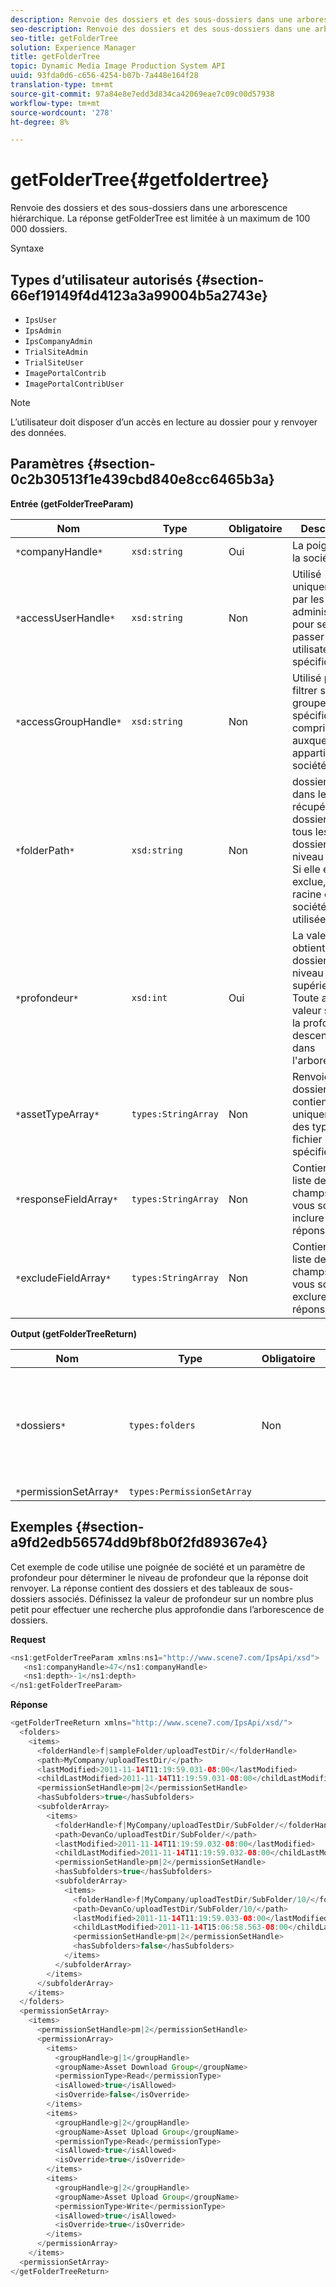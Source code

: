 ```yaml
---
description: Renvoie des dossiers et des sous-dossiers dans une arborescence hiérarchique. La réponse getFolderTree est limitée à un maximum de 100 000 dossiers.
seo-description: Renvoie des dossiers et des sous-dossiers dans une arborescence hiérarchique. La réponse getFolderTree est limitée à un maximum de 100 000 dossiers.
seo-title: getFolderTree
solution: Experience Manager
title: getFolderTree
topic: Dynamic Media Image Production System API
uuid: 93fda0d6-c656-4254-b07b-7a448e164f28
translation-type: tm+mt
source-git-commit: 97a84e8e7edd3d834ca42069eae7c09c00d57938
workflow-type: tm+mt
source-wordcount: '278'
ht-degree: 8%

---
```



# getFolderTree{#getfoldertree}

Renvoie des dossiers et des sous-dossiers dans une arborescence hiérarchique. La réponse getFolderTree est limitée à un maximum de 100 000 dossiers.

Syntaxe

## Types d’utilisateur autorisés {#section-66ef19149f4d4123a3a99004b5a2743e}

* `IpsUser`
* `IpsAdmin`
* `IpsCompanyAdmin`
* `TrialSiteAdmin`
* `TrialSiteUser`
* `ImagePortalContrib`
* `ImagePortalContribUser`

>[!NOTE]
>
>L’utilisateur doit disposer d’un accès en lecture au dossier pour y renvoyer des données.

## Paramètres {#section-0c2b30513f1e439cbd840e8cc6465b3a}

**Entrée (getFolderTreeParam)**

| Nom | Type | Obligatoire | Description |
|---|---|---|---|
| `*`companyHandle`*` | `xsd:string` | Oui | La poignée de la société. |
| `*`accessUserHandle`*` | `xsd:string` | Non | Utilisé uniquement par les administrateurs pour se faire passer pour un utilisateur spécifique. |
| `*`accessGroupHandle`*` | `xsd:string` | Non | Utilisé pour filtrer selon un groupe spécifique, y compris ceux auxquels appartient la société. |
| `*`folderPath`*` | `xsd:string` | Non | dossier racine dans lequel récupérer les dossiers et tous les sous-dossiers au niveau feuille. Si elle est exclue, la racine de la société est utilisée. |
| `*`profondeur`*` | `xsd:int` | Oui | La valeur zéro obtient le dossier de niveau supérieur. Toute autre valeur spécifie la profondeur à descendre dans l&#39;arborescence. |
| `*`assetTypeArray`*` | `types:StringArray` | Non | Renvoie les dossiers qui contiennent uniquement des types de fichier spécifiés. |
| `*`responseFieldArray`*` | `types:StringArray` | Non | Contient une liste de champs que vous souhaitez inclure dans la réponse. |
| `*`excludeFieldArray`*` | `types:StringArray` | Non | Contient une liste de champs que vous souhaitez exclure dans la réponse. |

**Output (getFolderTreeReturn)**

| Nom | Type | Obligatoire | Description |
|---|---|---|---|
| `*`dossiers`*` | `types:folders` | Non | Hiérarchie des dossiers dans une arborescence. La réponse est limitée à un maximum de 100 000 dossiers. |
| `*`permissionSetArray`*` | `types:PermissionSetArray` |  |  |

## Exemples {#section-a9fd2edb56574dd9bf8b0f2fd89367e4}

Cet exemple de code utilise une poignée de société et un paramètre de profondeur pour déterminer le niveau de profondeur que la réponse doit renvoyer. La réponse contient des dossiers et des tableaux de sous-dossiers associés. Définissez la valeur de profondeur sur un nombre plus petit pour effectuer une recherche plus approfondie dans l’arborescence de dossiers.

**Request**

```java
<ns1:getFolderTreeParam xmlns:ns1="http://www.scene7.com/IpsApi/xsd">
   <ns1:companyHandle>47</ns1:companyHandle>
   <ns1:depth>-1</ns1:depth>
</ns1:getFolderTreeParam>
```

**Réponse**

```java
<getFolderTreeReturn xmlns="http://www.scene7.com/IpsApi/xsd/">
  <folders>
    <items>
      <folderHandle>f|sampleFolder/uploadTestDir/</folderHandle>
      <path>MyCompany/uploadTestDir/</path>
      <lastModified>2011-11-14T11:19:59.031-08:00</lastModified>
      <childLastModified>2011-11-14T11:19:59.031-08:00</childLastModified>
      <permissionSetHandle>pm|2</permissionSetHandle>
      <hasSubfolders>true</hasSubfolders>
      <subfolderArray>
        <items>
          <folderHandle>f|MyCompany/uploadTestDir/SubFolder/</folderHandle>
          <path>DevanCo/uploadTestDir/SubFolder/</path>
          <lastModified>2011-11-14T11:19:59.032-08:00</lastModified>
          <childLastModified>2011-11-14T11:19:59.032-08:00</childLastModified>
          <permissionSetHandle>pm|2</permissionSetHandle>
          <hasSubfolders>true</hasSubfolders>
          <subfolderArray>
            <items>
              <folderHandle>f|MyCompany/uploadTestDir/SubFolder/10/</folderHandle>
              <path>DevanCo/uploadTestDir/SubFolder/10/</path>
              <lastModified>2011-11-14T11:19:59.033-08:00</lastModified>
              <childLastModified>2011-11-14T15:06:58.563-08:00</childLastModified>
              <permissionSetHandle>pm|2</permissionSetHandle>
              <hasSubfolders>false</hasSubfolders>
            </items>
          </subfolderArray>
        </items>
      </subfolderArray>
    </items>
  </folders>
  <permissionSetArray>
    <items>
      <permissionSetHandle>pm|2</permissionSetHandle>
      <permissionArray>
        <items>
          <groupHandle>g|1</groupHandle>
          <groupName>Asset Download Group</groupName>
          <permissionType>Read</permissionType>
          <isAllowed>true</isAllowed>
          <isOverride>false</isOverride>
        </items>
        <items>
          <groupHandle>g|2</groupHandle>
          <groupName>Asset Upload Group</groupName>
          <permissionType>Read</permissionType>
          <isAllowed>true</isAllowed>
          <isOverride>true</isOverride>
        </items>
        <items>
          <groupHandle>g|2</groupHandle>
          <groupName>Asset Upload Group</groupName>
          <permissionType>Write</permissionType>
          <isAllowed>true</isAllowed>
          <isOverride>true</isOverride>
        </items>
      </permissionArray>
    </items>
  <permissionSetArray>
</getFolderTreeReturn>
```

